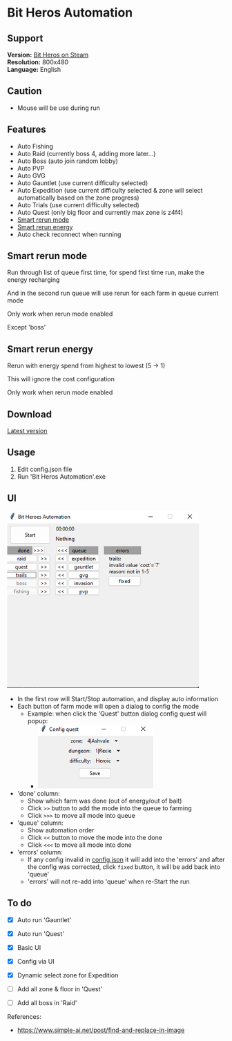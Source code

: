 # Bit Heros Automation</h1>

## Support
**Version:** [Bit Heros on Steam](https://store.steampowered.com/app/666860/Bit_Heroes/)
<br>
**Resolution:** 800x480
<br>
**Language:** English

## Caution
- Mouse will be use during run
## Features

- Auto Fishing
- Auto Raid (currently boss 4, adding more later...)
- Auto Boss (auto join random lobby)
- Auto PVP
- Auto GVG
- Auto Gauntlet (use current difficulty selected)
- Auto Expedition (use current difficulty selected & zone will select automatically based on the zone progress)
- Auto Trials (use current difficulty selected)
- Auto Quest (only big floor and currently max zone is z4f4)
- [Smart rerun mode](#smart-rerun-mode)
- [Smart rerun energy](#smart-rerun-energy)
- Auto check reconnect when running

## Smart rerun mode

Run through list of queue first time, for spend first time run, make the energy recharging

And in the second run queue will use rerun for each farm in queue current mode

Only work when rerun mode enabled

Except 'boss'

## Smart rerun energy

Rerun with energy spend from highest to lowest (5 -> 1)

This will ignore the cost configuration

Only work when rerun mode enabled
## Download

[Latest version]((https://github.com/ken2057/Bit-Heroes-Automation/releases))


## Usage

1. Edit config.json file
2. Run 'Bit Heros Automation'.exe 

## UI

![main screen](./doc/img/main-screen.png)

- In the first row will Start/Stop automation, and display auto information 
- Each button of farm mode will open a dialog to config the mode 
  - Example: when click the 'Quest' button dialog config quest will popup:
    - ![config quest](./doc/img/config-quest.png)
- 'done' column:
  - Show which farm was done (out of energy/out of bait)
  - Click `>>` button to add the mode into the queue to farming
  - Click `>>>` to move all mode into queue
- 'queue' column:
  - Show automation order
  - Click `<<` button to move the mode into the done
  - Click `<<<` to move all mode into done
- 'errors' column:
  - If any config invalid in [config.json](./config.json) it will add into the 'errors' and after the config was corrected, click `fixed` button, it will be add back into 'queue'
  - 'errors' will not re-add into 'queue' when re-Start the run

## To do

- [x] Auto run 'Gauntlet'
- [x] Auto run 'Quest'
- [x] Basic UI
- [x] Config via UI
- [x] Dynamic select zone for Expedition
- [ ] Add all zone & floor in 'Quest'
- [ ] Add all boss in 'Raid'


References:
- https://www.simple-ai.net/post/find-and-replace-in-image